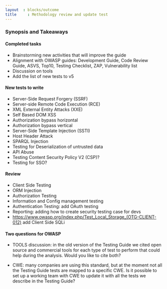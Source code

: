 ```yaml
---
layout  : blocks/outcome
title	  : Methodology review and update test
---
```


### Synopsis and Takeaways

#### Completed tasks

- Brainstorming new activities that will improve the guide
- Alignment with OWASP guides: Development Guide, Code Review Guide, ASVS, Top10, Testing Checklist, ZAP, Vulnerability list
- Discussion on tools
- Add the list of new tests to v5

#### New tests to write

- Server-Side Request Forgery (SSRF)
- Server-side Remote Code Execution (RCE)
- XML External Entity Attacks (XXE)
- Self Based DOM XSS
- Authorization bypass horizontal 
- Authorization bypass vertical
- Server-Side Template Injection (SSTI) 
- Host Header Attack
- SPARQL Injection
- Testing for Deserialization of untrusted data
- API Abuse
- Testing Content Security Policy V2 (CSP)?
- Testing for SSO?

#### Review

- Client Side Testing
- ORM Injection 
- Authorization Testing
- Information and Config management testing
- Authentication Testing: add OAuth testing
- Reporting: adding how to create security testing case for devs
- https://www.owasp.org/index.php/Test_Local_Storage_(OTG-CLIENT-012) add Client Side SQLi

#### Two questions for OWASP

- TOOLS discussion: in the old version of the Testing Guide we cited open source and commercial tools for each type of test to perform that could help during the analysis. Would you like to cite both?

- CWE: many companies are using this standard, but at the moment not all the Testing Guide tests are mapped to a specific CWE. Is it possible to set up a working team with CWE to update it with all the tests we describe in the Testing Guide?

